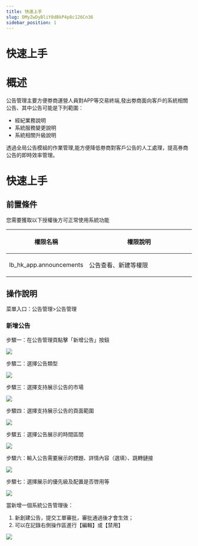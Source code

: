 ```yaml
---
title: 快速上手
slug: DMyZwDyBliY8dBkP4p8c126Cn36
sidebar_position: 1
---
```



# 快速上手

# 概述

公告管理主要方便劵商運營人員對APP等交易終端,發出劵商面向客戶的系統相關公告、其中公告可能是下列範圍：

- 經紀業務說明
- 系統服務變更說明
- 系統相關升級說明

透過全局公告模組的作業管理,能方便降低劵商對客戶公告的人工處理，提高券商公告的即時效率管理。

# 快速上手

## 前置條件

您需要獲取以下授權後方可正常使用系統功能

<table header_row="1">
<colgroup>
<col width="211"/>
<col width="450"/>
</colgroup>
<thead>
<tr><th><p>權限名稱</p></th><th><p>權限說明</p></th></tr>
</thead>
<tbody>
<tr><td><p>lb_hk_app.announcements</p></td><td><p>公告查看、新建等權限</p></td></tr>
</tbody>
</table>

## 操作說明

菜單入口：公告管理&gt;公告管理

### 新增公告

步驟一：在公告管理頁點擊「新增公告」按鈕

<img src="/assets/Rhcfb8PmnotIprxctEXcyDefnOe.png" src-width="2134" src-height="598" align="center"/>

步驟二：選擇公告類型

<img src="/assets/MnPObv6lqoPxI6xqoT8ce7ysnkd.png" src-width="2132" src-height="1288" align="center"/>

步驟三：選擇支持展示公告的市場

<img src="/assets/JIVxbhHUtoqIbDxpu1KcWOTInhc.png" src-width="2132" src-height="1324" align="center"/>

步驟四：選擇支持展示公告的頁面範圍

<img src="/assets/Zt5RbNBVVo76d5xUed8cTWOqn1d.png" src-width="2128" src-height="1292" align="center"/>

步驟五：選擇公告展示的時間區間

<img src="/assets/JVgHbSMm1op0dWxgfzIcA4CEn1c.png" src-width="2150" src-height="1318" align="center"/>

步驟六：輸入公告需要展示的標題、詳情內容（選填）、跳轉鏈接

<img src="/assets/PcKObleu2oDr5gxoOhrcHXPTnZ6.png" src-width="2138" src-height="1290" align="center"/>

步驟七：選擇展示的優先級及配置是否啓用等

<img src="/assets/Dms8beB51ok80LxYC3Dcuc0Bnoe.png" src-width="2142" src-height="1312" align="center"/>

當新增一個系統公告管理後：
1. 新創建公告，提交工單審批，審批通過後才會生效；
2. 可以在記錄右側操作區進行【編輯】或【禁用】

<img src="/assets/JpsxbEkbZov2LSxpslicrdIOnej.png" src-width="3224" src-height="1506" align="center"/>

